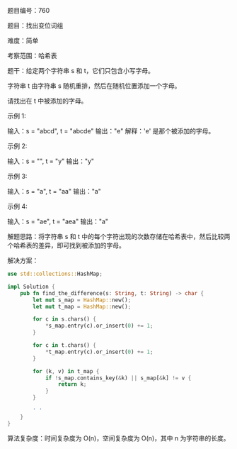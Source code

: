 题目编号：760

题目：找出变位词组

难度：简单

考察范围：哈希表

题干：给定两个字符串 s 和 t，它们只包含小写字母。

字符串 t 由字符串 s 随机重排，然后在随机位置添加一个字母。

请找出在 t 中被添加的字母。

示例 1:

输入：s = "abcd", t = "abcde"
输出："e"
解释：'e' 是那个被添加的字母。

示例 2:

输入：s = "", t = "y"
输出："y"

示例 3:

输入：s = "a", t = "aa"
输出："a"

示例 4:

输入：s = "ae", t = "aea"
输出："a"

解题思路：将字符串 s 和 t 中的每个字符出现的次数存储在哈希表中，然后比较两个哈希表的差异，即可找到被添加的字母。

解决方案：

```rust
use std::collections::HashMap;

impl Solution {
    pub fn find_the_difference(s: String, t: String) -> char {
        let mut s_map = HashMap::new();
        let mut t_map = HashMap::new();

        for c in s.chars() {
            *s_map.entry(c).or_insert(0) += 1;
        }

        for c in t.chars() {
            *t_map.entry(c).or_insert(0) += 1;
        }

        for (k, v) in t_map {
            if !s_map.contains_key(&k) || s_map[&k] != v {
                return k;
            }
        }

        ' '
    }
}
```

算法复杂度：时间复杂度为 O(n)，空间复杂度为 O(n)，其中 n 为字符串的长度。